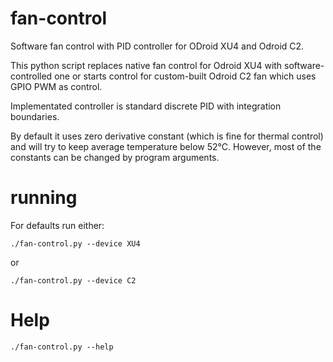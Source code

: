 # fan-control

Software fan control with PID controller for ODroid XU4 and Odroid C2.

This python script replaces native fan control for Odroid XU4 with software-controlled one or starts control for 
custom-built Odroid C2 fan which uses GPIO PWM as control.

Implementated controller is standard discrete PID with integration boundaries.

By default it uses zero derivative constant (which is fine for thermal control) and will try to keep average temperature
below 52°C. However, most of the constants can be changed by program arguments.

# running

For defaults run either:

```shell
./fan-control.py --device XU4
```

or

```shell
./fan-control.py --device C2
```

# Help

```shell
./fan-control.py --help
```
